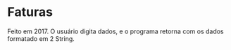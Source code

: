 # Faturas
Feito em 2017.
O usuário digita dados, e o programa retorna com os dados formatado em 2 String.
